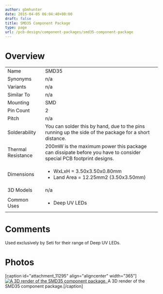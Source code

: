 ```yaml
---
author: gbmhunter
date: 2015-04-05 06:04:40+00:00
draft: false
title: SMD35 Component Package
type: page
url: /pcb-design/component-packages/smd35-component-package
---
```


# Overview


<table >
<tbody >
<tr >

<td >Name
</td>

<td >SMD35
</td>
</tr>
<tr >

<td >Synonyms
</td>

<td >n/a
</td>
</tr>
<tr >

<td >Variants
</td>

<td >n/a
</td>
</tr>
<tr >

<td >Similar To
</td>

<td >n/a
</td>
</tr>
<tr >

<td >Mounting
</td>

<td >SMD
</td>
</tr>
<tr >

<td >Pin Count
</td>

<td >2
</td>
</tr>
<tr >

<td >Pitch
</td>

<td >n/a
</td>
</tr>
<tr >

<td >Solderability
</td>

<td >You can solder this by hand, due to the pins running up the side of the package for a short distance.
</td>
</tr>
<tr >

<td >Thermal Resistance
</td>

<td >200mW is the maximum power this package can dissipate before you have to consider special PCB footprint designs.
</td>
</tr>
<tr >

<td >Dimensions
</td>

<td >



  * WxLxH = 3.50x3.50x0.80mm
  * Land Area = 12.25mm2 (3.50x3.50mm)


</td>
</tr>
<tr >

<td >3D Models
</td>

<td >n/a
</td>
</tr>
<tr >

<td >Common Uses
</td>

<td >



  * Deep UV LEDs


</td>
</tr>
</tbody>
</table>


# Comments




Used exclusively by Seti for their range of Deep UV LEDs.




# Photos


[caption id="attachment_11295" align="aligncenter" width="365"][![A 3D render of the SMD35 component package.](http://blog.mbedded.ninja/wp-content/uploads/2015/04/smd35-component-package-3d-render.png)
](http://blog.mbedded.ninja/wp-content/uploads/2015/04/smd35-component-package-3d-render.png) A 3D render of the SMD35 component package.[/caption]


##  
